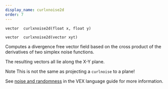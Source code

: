 ```yaml
---
display_name: curlxnoise2d
order: 7
---
```

`vector  curlxnoise2d(float x, float y)`

`vector  curlxnoise2d(vector xyt)`

Computes a divergence free vector field based on the cross product of the derivatives of two simplex noise functions.

The resulting vectors all lie along the X-Y plane.

Note
This is not the same as projecting a `curlnoise` to a plane!

See [noise and randomness](../random.html) in the VEX language
guide for more information.

